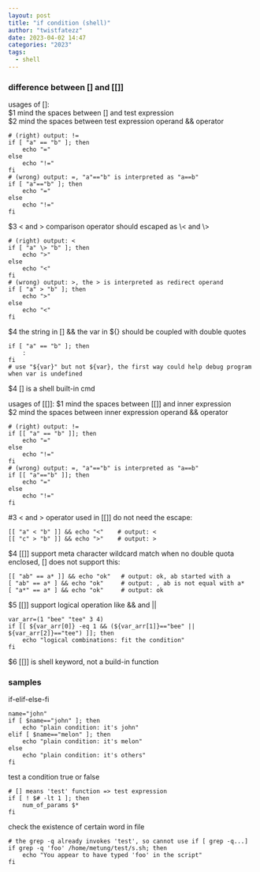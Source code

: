 ```yaml
---
layout: post
title: "if condition (shell)"
author: "twistfatezz"
date: 2023-04-02 14:47
categories: "2023"
tags:
  - shell
---
```


### difference between [] and [[]]
usages of []: <br>
$1 mind the spaces between [] and test expression <br>
$2 mind the spaces between test expression operand && operator
```shell
# (right) output: !=
if [ "a" == "b" ]; then
    echo "="
else
    echo "!="
fi
# (wrong) output: =, "a"=="b" is interpreted as "a==b"
if [ "a"=="b" ]; then
    echo "="
else
    echo "!="
fi
```
$3 < and > comparison operator should escaped as \\< and \\>
```shell
# (right) output: <
if [ "a" \> "b" ]; then
    echo ">"
else
    echo "<"
fi
# (wrong) output: >, the > is interpreted as redirect operand
if [ "a" > "b" ]; then
    echo ">"
else
    echo "<"
fi
```
$4 the string in [] && the var in ${} should be coupled with double quotes
```shell
if [ "a" == "b" ]; then
    :
fi
# use "${var}" but not ${var}, the first way could help debug program when var is undefined
```
$4 [] is a shell built-in cmd <br>

usages of [[]]:
$1 mind the spaces between [[]] and inner expression <br>
$2 mind the spaces between inner expression operand && operator
```shell
# (right) output: !=
if [[ "a" == "b" ]]; then
    echo "="
else
    echo "!="
fi
# (wrong) output: =, "a"=="b" is interpreted as "a==b"
if [[ "a"=="b" ]]; then
    echo "="
else
    echo "!="
fi
```
#3 < and > operator used in [[]] do not need the escape:
```shell
[[ "a" < "b" ]] && echo "<"    # output: <
[[ "c" > "b" ]] && echo ">"    # output: >
```
$4 [[]] support meta character wildcard match when no double quota enclosed, [] does not support this:
```shell
[[ "ab" == a* ]] && echo "ok"   # output: ok, ab started with a
[ "ab" == a* ] && echo "ok"     # output: , ab is not equal with a*
[ "a*" == a* ] && echo "ok"     # output: ok
```
$5 [[]] support logical operation like && and ||
```shell
var_arr=(1 "bee" "tee" 3 4)
if [[ ${var_arr[0]} -eq 1 && (${var_arr[1]}=="bee" || ${var_arr[2]}=="tee") ]]; then
    echo "logical combinations: fit the condition"
fi
```
$6 [[]] is shell keyword, not a build-in function


### samples
if-elif-else-fi
```shell
name="john"
if [ $name=="john" ]; then
    echo "plain condition: it's john"
elif [ $name=="melon" ]; then
    echo "plain condition: it's melon"
else
    echo "plain condition: it's others"
fi
```

test a condition true or false
```shell
# [] means 'test' function => test expression
if [ ! $# -lt 1 ]; then
    num_of_params $*
fi
```

check the existence of certain word in file
```shell
# the grep -q already invokes 'test', so cannot use if [ grep -q...]
if grep -q 'foo' /home/metung/test/s.sh; then
    echo "You appear to have typed 'foo' in the script"
fi
```

